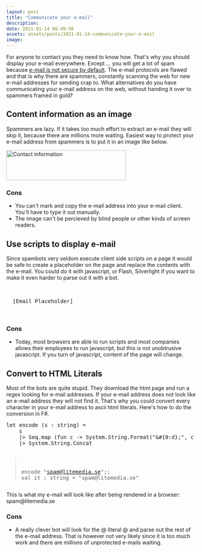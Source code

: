 ```yaml
---
layout: post
title: "Communicate your e-mail"
description:
date: 2011-01-14 06:49:56
assets: assets/posts/2011-01-14-communicate-your-e-mail
image: 
---
```


<p>For anyone to contact you they need to know how. That's why you should display your e-mail everywhere. Except ... you will get a lot of spam because <a href="http://mint.litemedia.se/2011/01/07/email-is-dead/">e-mail is not secure by default</a>.  The e-mail protocols are flawed and that is why there are spammers, constantly scanning the web for new e-mail addresses for sending crap to.  What alternatives do you have communicating your e-mail address on the web, without handing it over to spammers framed in gold?</p>
<h2>Content information as an image</h2>
<p>Spammers are lazy. If it takes too much effort to extract an e-mail they will skip it, because there are millions more waiting. Easiest way to protect your e-mail address from spammers is to put it in an image like below.</p>
<p><img class="alignnone" title="Contact information" src="http://litemedia.info/media/Default/Mint/contact.png" width="317" height="80" /></p>
<h3>Cons</h3>
<ul>
<li>You can't mark and copy the e-mail address into your e-mail client. You'll have to type it out manually.</li>
<li>The image can't be percieved by blind people or other kinds of screen readers.</li>
</ul>
<h2>Use scripts to display e-mail</h2>
<p>Since spambots very seldom execute client side scripts on a page it would be safe to create a placeholder on the page and replace the contents with the e-mail. You could do it with javascript, or Flash, Silverlight if you want to make it even harder to parse out it with a bot.</p>
<pre class="brush:html"><html>
 <body>
  <span id="email">[Email Placeholder]</span>
  <script type="text/javascript">
   document.getElementById('email').innerText = "spam@litemedia.se";
  </script>
 </body>
</html></pre>
<h3>Cons</h3>
<ul>
<li>Today, most browsers are able to run scripts and most companies allows their employees to run javascript, but this is not unobtrusive javascript. If you turn of javascript, content of the page will change.</li>
</ul>
<h2>Convert to HTML Literals</h2>
<p>Most of the bots are quite stupid. They download the html page and run a regex looking for e-mail addresses. If your e-mail address does not look like an e-mail address they will not find it. That's why you could convert every character in your e-mail address to ascii html literals.  Here's how to do the conversion in F#.</p>
<pre class="brush:fsharp">let encode (s : string) =
    s
    |> Seq.map (fun c -> System.String.Format("&#{0:d};", c |> int))
    |> System.String.Concat

> encode "spam@litemedia.se";;
val it : string =
  "&#115;&#112;&#97;&#109;&#64;&#108;&#105;&#116;&#101;&#109;&#101;&#100;&#105;&#97;&#46;&#115;&#101;"</pre>
<p>This is what my e-mail will look like after being rendered in a browser: spam@litemedia.se</p>
<h3>Cons</h3>
<ul>
<li>A really clever bot will look for the @ literal &#64; and parse out the rest of the e-mail address. That is however not very likely since it is too much work and there are millions of unprotected e-mails waiting.</li>
</ul>
